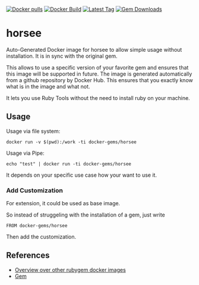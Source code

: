 [![Docker pulls](https://img.shields.io/docker/pulls/rubygem/horsee.svg)](https://hub.docker.com/r/rubygem/horsee/)
[![Docker Build](https://img.shields.io/docker/automated/rubygem/horsee.svg)](https://hub.docker.com/r/rubygem/horsee/)
[![Latest Tag](https://img.shields.io/github/tag/docker-rubygem/horsee.svg)](https://hub.docker.com/r/rubygem/horsee/)
[![Gem Downloads](https://img.shields.io/gem/dt/horsee.svg)](https://rubygems.org/gems/horsee/)
# horsee

Auto-Generated Docker image for horsee to allow simple usage without installation.
It is in sync with the original gem.

This allows to use a specific version of your favorite gem and ensures that this image will be supported in future.
The image is generated automatically from a github repository by Docker Hub.
This ensures that you exactly know what is in the image and what not.

It lets you use Ruby Tools without the need to install ruby on your machine.

## Usage

Usage via file system:

`docker run -v $(pwd):/work -ti docker-gems/horsee`

Usage via Pipe:

`echo "test" | docker run -ti docker-gems/horsee`

It depends on your specific use case how your want to use it.

### Add Customization

For extension, it could be used as base image.

So instead of struggeling with the installation of a gem, just write

`FROM docker-gems/horsee`

Then add the customization.

## References

 - [Overview over other rubygem docker images](https://github.com/thinkbot/docker-rubygem)
 - [Gem](https://rubygems.org/gems/horsee/)
